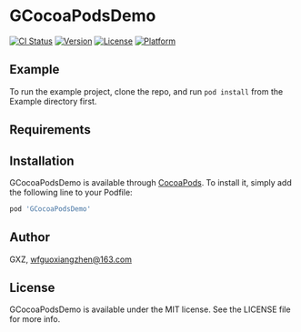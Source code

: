 # GCocoaPodsDemo

[![CI Status](https://img.shields.io/travis/GXZ/GCocoaPodsDemo.svg?style=flat)](https://travis-ci.org/GXZ/GCocoaPodsDemo)
[![Version](https://img.shields.io/cocoapods/v/GCocoaPodsDemo.svg?style=flat)](https://cocoapods.org/pods/GCocoaPodsDemo)
[![License](https://img.shields.io/cocoapods/l/GCocoaPodsDemo.svg?style=flat)](https://cocoapods.org/pods/GCocoaPodsDemo)
[![Platform](https://img.shields.io/cocoapods/p/GCocoaPodsDemo.svg?style=flat)](https://cocoapods.org/pods/GCocoaPodsDemo)

## Example

To run the example project, clone the repo, and run `pod install` from the Example directory first.

## Requirements

## Installation

GCocoaPodsDemo is available through [CocoaPods](https://cocoapods.org). To install
it, simply add the following line to your Podfile:

```ruby
pod 'GCocoaPodsDemo'
```

## Author

GXZ, wfguoxiangzhen@163.com

## License

GCocoaPodsDemo is available under the MIT license. See the LICENSE file for more info.
